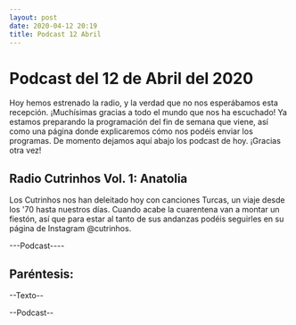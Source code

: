 ```yaml
---
layout: post
date: 2020-04-12 20:19
title: Podcast 12 Abril
---
```

# Podcast del 12 de Abril del 2020


Hoy hemos estrenado la radio, y la verdad que no nos esperábamos esta recepción. ¡Muchísimas gracias a todo el mundo que nos ha escuchado! Ya estamos preparando la programación del fin de semana que viene, así como una página donde explicaremos cómo nos podéis enviar los programas.
De momento dejamos aquí abajo los podcast de hoy.
¡Gracias otra vez!

<!--more-->

## Radio Cutrinhos Vol. 1: Anatolia

Los Cutrinhos nos han deleitado hoy con canciones Turcas, un viaje desde los '70 hasta nuestros días. Cuando acabe la cuarentena van a montar un fiestón, así que para estar al tanto de sus andanzas podéis seguirles en su página de Instagram @cutrinhos.


---Podcast----

## Paréntesis: 

--Texto--

--Podcast--
